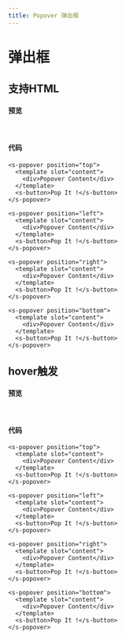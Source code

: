 ```yaml
---
title: Popover 弹出框
---
```


# 弹出框

## 支持HTML

#### 预览 
&nbsp;
<ClientOnly>
<popover-demo1></popover-demo1>
</ClientOnly>
#### 代码
```vue
<s-popover position="top">
  <template slot="content">
    <div>Popover Content</div>
  </template>
  <s-button>Pop It !</s-button>
</s-popover>

<s-popover position="left">
  <template slot="content">
    <div>Popover Content</div>
  </template>
  <s-button>Pop It !</s-button>
</s-popover>

<s-popover position="right">
  <template slot="content">
    <div>Popover Content</div>
  </template>
  <s-button>Pop It !</s-button>
</s-popover>

<s-popover position="bottom">
  <template slot="content">
    <div>Popover Content</div>
  </template>
  <s-button>Pop It !</s-button>
</s-popover>
```

## hover触发

#### 预览 
&nbsp;
<ClientOnly>
<popover-demo2></popover-demo2>
</ClientOnly>
#### 代码
```vue
<s-popover position="top">
  <template slot="content">
    <div>Popover Content</div>
  </template>
  <s-button>Pop It !</s-button>
</s-popover>

<s-popover position="left">
  <template slot="content">
    <div>Popover Content</div>
  </template>
  <s-button>Pop It !</s-button>
</s-popover>

<s-popover position="right">
  <template slot="content">
    <div>Popover Content</div>
  </template>
  <s-button>Pop It !</s-button>
</s-popover>

<s-popover position="bottom">
  <template slot="content">
    <div>Popover Content</div>
  </template>
  <s-button>Pop It !</s-button>
</s-popover>
```
 
